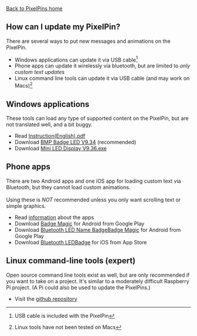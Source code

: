 <a href="../">Back to PixelPins home</a>

## How can I update my PixelPin?

There are several ways to put new messages and animations on the PixelPin.
- Windows applications can update it via USB cable[^1]
- Phone apps can update it wirelessly via bluetooth, but are limited to *only custom text updates*
- Linux command line tools can update it via USB cable (and may work on Macs)[^2]

## Windows applications
These tools can load any type of supported content on the PixelPin, but are not translated well, and a bit buggy.
- Read <a href="software/Instruction(English).pdf">Instruction(English).pdf</a>
- Download <a href="software/BMP Badge LED V9.34.msi">BMP Badge LED V9.34</a> (recommended)
- Download <a href="software/Mini LED Display V9.36.exe">Mini LED Display V9.36.exe</a>

## Phone apps
There are two Android apps and one iOS app for loading custom text via Bluetooth, but they cannot load custom animations. \
\
Using these is *NOT* recommended unless you only want scrolling text or simple graphics.
- Read <a href="https://badgemagic.fossasia.org/">information</a> about the apps
- Download <a href="https://play.google.com/store/apps/details?id=org.fossasia.badgemagic">Badge Magic</a> for Android from Google Play
- Download <a href="https://play.google.com/store/apps/details?id=com.yannis.ledcard">Bluetooth LED Name BadgeBadge Magic</a> for Android from Google Play
- Download <a href="https://apps.apple.com/us/app/ledbadge/id1461761458">Bluetooth LEDBadge</a> for iOS from App Store

## Linux command-line tools (expert)
Open source command line tools exist as well, but are only recommended if you want to take on a project. It's similar to a moderately difficult Raspberry Pi project. (A Pi could also be used to update the PixelPins.)
- Visit the <a href="https://github.com/jnweiger/led-name-badge-ls32">github repository</a>

[^1]: USB cable is included with the PixelPin
[^2]: Linux tools have not been tested on Macs
